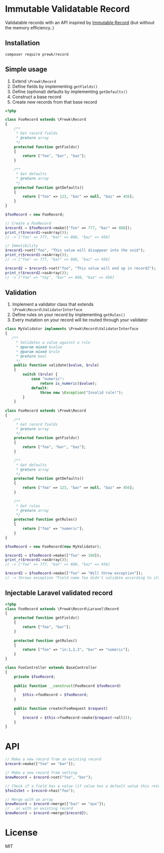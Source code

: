# Immutable Validatable Record

Validatable records with an API inspired by [Immutable Record](http://facebook.github.io/immutable-js/docs/#/Record) (but without the memory efficiency..)

## Installation

`composer require prewk/record`

## Simple usage

1. Extend `\Prewk\Record`
2. Define fields by implementing `getFields()`
3. Define (optional) defaults by implementing `getDefaults()`
4. Construct a base record
5. Create new records from that base record

````php
<?php

class FooRecord extends \Prewk\Record
{
    /**
     * Get record fields
     * @return array
     */
    protected function getFields()
    {
        return ["foo", "bar", "baz"];
    }

    /**
     * Get defaults
     * @return array
     */
    protected function getDefaults()
    {
        return ["foo" => 123, "bar" => null, "baz" => 456];
    }
}

$fooRecord = new FooRecord;

// Create a FooRecord
$record1 = $fooRecord->make(["foo" => 777, "bar" => 888]);
print_r($record1->asArray());
// -> ["foo" => 777, "bar" => 888, "baz" => 456]

// Immutibility
$record1->set("foo", "This value will disappear into the void");
print_r($record1->asArray());
// -> ["foo" => 777, "bar" => 888, "baz" => 456]

$record2 = $record1->set("foo", "This value will end up in record2");
print_r($record2->asArray());
// -> ["foo" => "Yay", "bar" => 888, "baz" => 456]

````

## Validation

1. Implement a validator class that extends `\Prewk\Record\ValidatorInterface`
2. Define rules on your record by implementing `getRules()`
3. Every mutation on your record will be routed through your validator

````php
class MyValidator implements \Prewk\Record\ValidatorInterface
{
   /**
     * Validates a value against a rule 
     * @param mixed $value
     * @param mixed $rule
     * @return bool
     */
    public function validate($value, $rule)
    {
        switch ($rule) {
            case "numeric":
                return is_numeric($value);
            default:
                throw new \Exception("Invalid rule!");
        }
    }
    
class FooRecord extends \Prewk\Record
{
    /**
     * Get record fields
     * @return array
     */
    protected function getFields()
    {
        return ["foo", "bar", "baz"];
    }

    /**
     * Get defaults
     * @return array
     */
    protected function getDefaults()
    {
        return ["foo" => 123, "bar" => null, "baz" => 456];
    }
    
    /**
     * Get rules
     * @return array
     */
    protected function getRules()
    {
        return ["foo" => "numeric"];
    }
}

$fooRecord = new FooRecord(new MyValidator);

$record1 = $fooRecord->make(["foo" => 100]);
print_r($record1->asArray());
// -> ["foo" => 777, "bar" => 888, "baz" => 456]

$record2 = $fooRecord->make(["foo" => "Will throw exception"]);
// -> throws exception "Field name foo didn't validate according to its rules"

````

## Injectable Laravel validated record

````php
<?php
class FooRecord extends \Prewk\Record\Laravel\Record
{
    protected function getFields()
    {
        return ["foo", "bar"];
    }
    
    protected function getRules()
    {
        return ["foo" => "in:1,2,3", "bar" => "numeric"];
    }
}

class FooController extends BaseController
{
    private $fooRecord;
    
    public function __construct(FooRecord $fooRecord)
    {
        $this->fooRecord = $fooRecord;
    }
    
    public function create(FooRequest $request)
    {
        $record = $this->fooRecord->make($request->all());
    }
}
````

# API

````php
// Make a new record from an existing record
$record->make(["foo" => "bar"]);

// Make a new record from setting
$newRecord = $record->set("foo", "bar");

// Check if a field has a value (if value has a default value this returns true)
$fooIsSet = $record->has("foo");

// Merge with an array
$newRecord = $record->merge(["baz" => "qux"]);
// ..or with an existing record
$newRecord = $record->merge($record2);
````

# License

MIT
